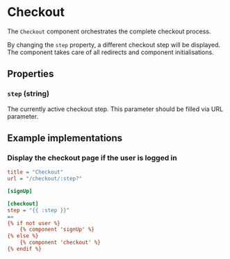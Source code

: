 # Checkout

The `Checkout` component orchestrates the complete checkout process.

By changing the `step` property, a different checkout step will be displayed. The component takes 
care of all redirects and component initialisations.

## Properties

### `step` (string)

The currently active checkout step. This parameter should be filled via URL parameter.


## Example implementations

### Display the checkout page if the user is logged in

```ini
title = "Checkout"
url = "/checkout/:step?"

[signUp]

[checkout]
step = "{{ :step }}"
==
{% if not user %}
    {% component 'signUp' %}
{% else %}
    {% component 'checkout' %}
{% endif %}
```